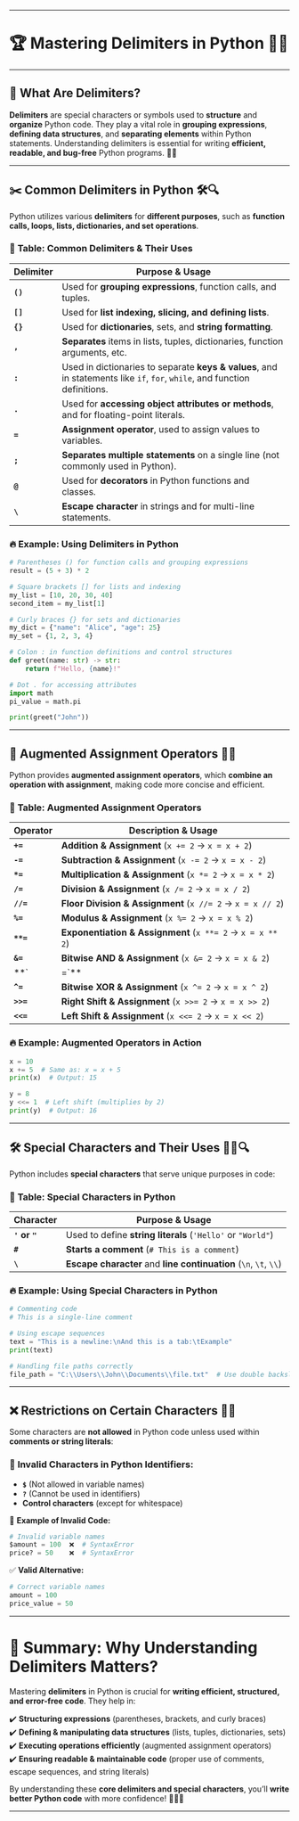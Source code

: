 
---

# 🏆 **Mastering Delimiters in Python** 🔢💡  
---

## 📌 **What Are Delimiters?**  

**Delimiters** are special characters or symbols used to **structure** and **organize** Python code. They play a vital role in **grouping expressions**, **defining data structures**, and **separating elements** within Python statements. Understanding delimiters is essential for writing **efficient, readable, and bug-free** Python programs. 🧠✨  

---

## ✂️ **Common Delimiters in Python** 🛠️🔍  

Python utilizes various **delimiters** for **different purposes**, such as **function calls, loops, lists, dictionaries, and set operations**.  

### 🔹 **Table: Common Delimiters & Their Uses**  

| **Delimiter** | **Purpose & Usage** |
|-------------|------------------|
| **`()`**  | Used for **grouping expressions**, function calls, and tuples. |
| **`[]`**  | Used for **list indexing, slicing, and defining lists**. |
| **`{}`**  | Used for **dictionaries**, sets, and **string formatting**. |
| **`,`**   | **Separates** items in lists, tuples, dictionaries, function arguments, etc. |
| **`:`**   | Used in dictionaries to separate **keys & values**, and in statements like `if`, `for`, `while`, and function definitions. |
| **`.`**   | Used for **accessing object attributes or methods**, and for floating-point literals. |
| **`=`**   | **Assignment operator**, used to assign values to variables. |
| **`;`**   | **Separates multiple statements** on a single line (not commonly used in Python). |
| **`@`**   | Used for **decorators** in Python functions and classes. |
| **`\`**   | **Escape character** in strings and for multi-line statements. |

### 🔥 **Example: Using Delimiters in Python**  

```python
# Parentheses () for function calls and grouping expressions
result = (5 + 3) * 2  

# Square brackets [] for lists and indexing
my_list = [10, 20, 30, 40]
second_item = my_list[1]  

# Curly braces {} for sets and dictionaries
my_dict = {"name": "Alice", "age": 25}  
my_set = {1, 2, 3, 4}  

# Colon : in function definitions and control structures
def greet(name: str) -> str:
    return f"Hello, {name}!"

# Dot . for accessing attributes
import math
pi_value = math.pi  

print(greet("John"))
```

---

## 🔄 **Augmented Assignment Operators** 🚀🔢  

Python provides **augmented assignment operators**, which **combine an operation with assignment**, making code more concise and efficient.  

### 🔹 **Table: Augmented Assignment Operators**  

| **Operator** | **Description & Usage** |
|-------------|------------------|
| **`+=`** | **Addition & Assignment** (`x += 2` → `x = x + 2`) |
| **`-=`** | **Subtraction & Assignment** (`x -= 2` → `x = x - 2`) |
| **`*=`** | **Multiplication & Assignment** (`x *= 2` → `x = x * 2`) |
| **`/=`** | **Division & Assignment** (`x /= 2` → `x = x / 2`) |
| **`//=`** | **Floor Division & Assignment** (`x //= 2` → `x = x // 2`) |
| **`%=`** | **Modulus & Assignment** (`x %= 2` → `x = x % 2`) |
| **`**=`** | **Exponentiation & Assignment** (`x **= 2` → `x = x ** 2`) |
| **`&=`** | **Bitwise AND & Assignment** (`x &= 2` → `x = x & 2`) |
| **`|=`** | **Bitwise OR & Assignment** (`x |= 2` → `x = x | 2`) |
| **`^=`** | **Bitwise XOR & Assignment** (`x ^= 2` → `x = x ^ 2`) |
| **`>>=`** | **Right Shift & Assignment** (`x >>= 2` → `x = x >> 2`) |
| **`<<=`** | **Left Shift & Assignment** (`x <<= 2` → `x = x << 2`) |

### 🔥 **Example: Augmented Operators in Action**  

```python
x = 10
x += 5  # Same as: x = x + 5
print(x)  # Output: 15

y = 8
y <<= 1  # Left shift (multiplies by 2)
print(y)  # Output: 16
```

---

## 🛠 **Special Characters and Their Uses** 🧑‍💻🔍  

Python includes **special characters** that serve unique purposes in code:  

### 🔹 **Table: Special Characters in Python**  

| **Character** | **Purpose & Usage** |
|-------------|------------------|
| **`'` or `"`** | Used to define **string literals** (`'Hello'` or `"World"`) |
| **`#`** | **Starts a comment** (`# This is a comment`) |
| **`\`** | **Escape character** and **line continuation** (`\n`, `\t`, `\\`) |

### 🔥 **Example: Using Special Characters in Python**  

```python
# Commenting code
# This is a single-line comment

# Using escape sequences
text = "This is a newline:\nAnd this is a tab:\tExample"
print(text)

# Handling file paths correctly
file_path = "C:\\Users\\John\\Documents\\file.txt"  # Use double backslashes
```

---

## ❌ **Restrictions on Certain Characters** 🚨🛑  

Some characters are **not allowed** in Python code unless used within **comments or string literals**:  

### 🔹 **Invalid Characters in Python Identifiers:**  
- **`$`** (Not allowed in variable names)  
- **`?`** (Cannot be used in identifiers)  
- **Control characters** (except for whitespace)  

🚫 **Example of Invalid Code:**  

```python
# Invalid variable names
$amount = 100  ❌  # SyntaxError
price? = 50    ❌  # SyntaxError
```

✅ **Valid Alternative:**  

```python
# Correct variable names
amount = 100  
price_value = 50  
```

---

# 🎯 **Summary: Why Understanding Delimiters Matters?**  

Mastering **delimiters** in Python is crucial for **writing efficient, structured, and error-free code**. They help in:  

✔️ **Structuring expressions** (parentheses, brackets, and curly braces)  
✔️ **Defining & manipulating data structures** (lists, tuples, dictionaries, sets)  
✔️ **Executing operations efficiently** (augmented assignment operators)  
✔️ **Ensuring readable & maintainable code** (proper use of comments, escape sequences, and string literals)  

By understanding these **core delimiters and special characters**, you’ll **write better Python code** with more confidence! 🚀🐍💡  

---
